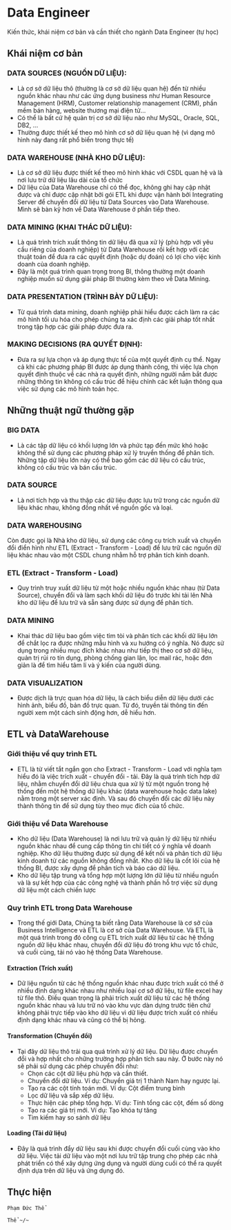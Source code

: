 # Data Engineer


Kiến thức, khái niệm cơ bản và cần thiết cho ngành Data Engineer (tự học)

## Khái niệm cơ bản

### DATA SOURCES (NGUỒN DỮ LIỆU):
- Là cơ sở dữ liệu thô (thường là cơ sở dữ liệu quan hệ) đến từ nhiều nguồn khác nhau như các ứng dụng business như Human Resource Management (HRM), Customer relationship management (CRM), phần mềm bán hàng, website thương mại điện tử…
- Có thể là bất cứ hệ quản trị cơ sở dữ liệu nào như MySQL, Oracle, SQL, DB2, …
- Thường được thiết kế theo mô hình cơ sở dữ liệu quan hệ (vì dạng mô hình này đang rất phổ biến trong thực tế)

### DATA WAREHOUSE (NHÀ KHO DỮ LIỆU):
- Là cơ sở dữ liệu được thiết kế theo mô hình khác với CSDL quan hệ và là nơi lưu trữ dữ liệu lâu dài của tổ chức
- Dữ liệu của Data Warehouse chỉ có thể đọc, không ghi hay cập nhật được và chỉ được cập nhật bởi gói ETL khi được vận hành bởi Integrating Server để chuyển đổi dữ liệu từ Data Sources vào Data Warehouse. Mình sẽ bàn kỹ hơn về Data Warehouse ở phần tiếp theo.

### DATA MINING (KHAI THÁC DỮ LIỆU):
- Là quá trình trích xuất thông tin dữ liệu đã qua xử lý (phù hợp với yêu cầu riêng của doanh nghiệp) từ Data Warehouse rồi kết hợp với các thuật toán để đưa ra các quyết định (hoặc dự đoán) có lợi cho việc kinh doanh của doanh nghiệp.
- Đây là một quá trình quan trọng trong BI, thông thường một doanh nghiệp muốn sử dụng giải pháp BI thường kèm theo về Data Mining.

### DATA PRESENTATION (TRÌNH BÀY DỮ LIỆU):
- Từ quá trình data mining, doanh nghiệp phải hiểu được cách làm ra các mô hình tối ưu hóa cho phép chúng ta xác định các giải pháp tốt nhất trong tập hợp các giải pháp được đưa ra.

### MAKING DECISIONS (RA QUYẾT ĐỊNH):
- Đưa ra sự lựa chọn và áp dụng thực tế của một quyết định cụ thể. Ngay cả khi các phương pháp BI được áp dụng thành công, thì việc lựa chọn quyết định thuộc về các nhà ra quyết định, những người nắm bắt được những thông tin không có cấu trúc để hiệu chỉnh các kết luận thông qua việc sử dụng các mô hình toán học.









## Những thuật ngữ thường gặp


### BIG DATA
- Là các tập dữ liệu có khối lượng lớn và phức tạp đến mức khó hoặc không thể sử dụng các phương pháp xử lý truyền thống để phân tích. Những tập dữ liệu lớn này có thể bao gồm các dữ liệu có cấu trúc, không có cấu trúc và bán cấu trúc.

### DATA SOURCE
- Là nơi tích hợp và thu thập các dữ liệu được lưu trữ trong các nguồn dữ liệu khác nhau, không đồng nhất về nguồn gốc và loại.

### DATA WAREHOUSING
Còn được gọi là Nhà kho dữ liệu, sử dụng các công cụ trích xuất và chuyển đổi điển hình như ETL (Extract - Transform - Load) để lưu trữ các nguồn dữ liệu khác nhau vào một CSDL chung nhằm hỗ trợ phân tích kinh doanh.

### ETL (Extract - Transform - Load)
- Quy trình truy xuất dữ liệu từ một hoặc nhiều nguồn khác nhau (từ Data Source), chuyển đổi và làm sạch khối dữ liệu đó trước khi tải lên Nhà kho dữ liệu để lưu trữ và sẵn sàng được sử dụng để phân tích.

### DATA MINING
- Khai thác dữ liệu bao gồm việc tìm tòi và phân tích các khối dữ liệu lớn để chắt lọc ra được những mẫu hình và xu hướng có ý nghĩa. Nó được sử dụng trong nhiều mục đích khác nhau như tiếp thị theo cơ sở dữ liệu, quản trị rủi ro tín dụng, phòng chống gian lận, lọc mail rác, hoặc đơn giản là để tìm hiểu tâm lí và ý kiến của người dùng.

### DATA VISUALIZATION
- Được dịch là trực quan hóa dữ liệu, là cách biểu diễn dữ liệu dưới các hình ảnh, biểu đồ, bản đồ trực quan. Từ đó, truyền tải thông tin đến người xem một cách sinh động hơn, dễ hiểu hơn.

## ETL và DataWarehouse

### Giới thiệu về quy trình ETL

- ETL là từ viết tắt ngắn gọn cho Extract - Transform - Load với nghĩa tạm hiểu đó là việc trích xuất - chuyển đổi - tải. Đây là quá trình tích hợp dữ liệu, nhằm chuyển đổi dữ liệu chưa qua xử lý từ một nguồn trong hệ thống đến một hệ thống dữ liệu khác (data warehouse hoặc data lake) nằm trong một server xác định. Và sau đó chuyển đổi các dữ liệu này thành thông tin để sử dụng tùy theo mục đích của tổ chức.

### Giới thiệu về Data Warehouse
- Kho dữ liệu (Data Warehouse) là nơi lưu trữ và quản lý dữ liệu từ nhiều nguồn khác nhau để cung cấp thông tin chi tiết có ý nghĩa về doanh nghiệp. Kho dữ liệu thường được sử dụng để kết nối và phân tích dữ liệu kinh doanh từ các nguồn không đồng nhất. Kho dữ liệu là cốt lõi của hệ thống BI, được xây dựng để phân tích và báo cáo dữ liệu.
- Kho dữ liệu tập trung và tổng hợp một lượng lớn dữ liệu từ nhiều nguồn và là sự kết hợp của các công nghệ và thành phần hỗ trợ việc sử dụng dữ liệu một cách chiến lược

### Quy trình ETL trong Data Warehouse
- Trong thế giới Data, Chúng ta biết rằng Data Warehouse là cơ sở của Business Intelligence và ETL là cơ sở của Data Warehouse. Và ETL là một quá trình trong đó công cụ ETL trích xuất dữ liệu từ các hệ thống nguồn dữ liệu khác nhau, chuyển đổi dữ liệu đó trong khu vực tổ chức, và cuối cùng, tải nó vào hệ thống Data Warehouse.

#### Extraction (Trích xuất)

- Dữ liệu nguồn từ các hệ thống nguồn khác nhau được trích xuất có thể ở nhiều định dạng khác nhau như nhiều loại cơ sở dữ liệu, từ file excel hay từ file thô. Điều quan trọng là phải trích xuất dữ liệu từ các hệ thống nguồn khác nhau và lưu trữ nó vào khu vực dàn dựng trước tiên chứ không phải trực tiếp vào kho dữ liệu vì dữ liệu được trích xuất có nhiều định dạng khác nhau và cũng có thể bị hỏng.

#### Transformation (Chuyển đổi)

- Tại đây dữ liệu thô trải qua quá trình xử lý dữ liệu. Dữ liệu được chuyển đổi và hợp nhất cho những trường hợp phân tích sau này. Ở bước này nó sẽ phải sử dụng các phép chuyển đổi như:
  + Chọn các cột dữ liệu phù hợp và cần thiết.
  + Chuyển đổi dữ liệu. Ví dụ: Chuyển giá trị 1 thành Nam hay ngược lại.
  + Tạo ra các cột tính toán mới. Ví dụ: Cột điểm trung bình
  + Lọc dữ liệu và sắp xếp dữ liệu.
  + Thực hiện các phép tổng hợp. Ví dụ: Tính tổng các cột, đếm số dòng
  + Tạo ra các giá trị mới. Ví dụ: Tạo khóa tự tăng
  + Tìm kiếm hay so sánh dữ liệu

#### Loading (Tải dữ liệu)

- Đây là quá trình đẩy dữ liệu sau khi được chuyển đổi cuối cùng vào kho dữ liệu. Việc tải dữ liệu vào một nơi lưu trữ tập trung cho phép các nhà phát triển có thể xây dựng ứng dụng và người dùng cuối có thể ra quyết định dựa trên dữ liệu và ứng dụng đó.



























































## Thực hiện
```
Phạm Đức Thể

Thể ~/~
```
